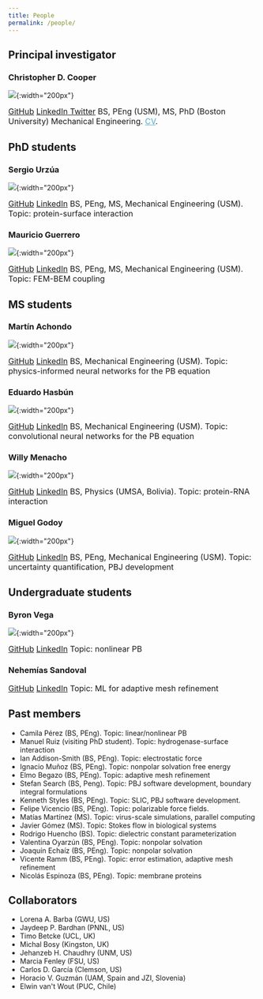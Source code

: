 ```yaml
---
title: People
permalink: /people/
---
```

## Principal investigator

### Christopher D. Cooper
![](../assets/images/chris_pic.jpeg){:width="200px"}

<span style="font-size: 12pt;">
<a href="http://github.com/cdcooper84"><i class="fa fa-fw fa-github" aria-hidden="true"></i> GitHub</a> <a href="https://www.linkedin.com/in/christopher-cooper-54594923" itemprop="sameAs"> <i class="fa fa-fw fa-linkedin-square" aria-hidden="true"></i> LinkedIn</a><a href="https://twitter.com/cooperchrisd" itemprop="sameAs"><i class="fa fa-fw fa-twitter-square" aria-hidden="true"></i> Twitter</a>  
BS, PEng (USM), MS, PhD (Boston University) Mechanical Engineering. <a href="../CV_cooper.pdf" style="color:#52adc8;">CV</a>.
</span>


## PhD students


### Sergio Urzúa
![](../assets/images/foto_sergio.jpg){:width="200px"}

<span style="font-size: 12pt;">
<a href="http://github.com/bem4solvation"><i class="fa fa-fw fa-github" aria-hidden="true"></i> GitHub</a> <a href="https://www.linkedin.com/in/sergio-urzua-67160154" itemprop="sameAs"> <i class="fa fa-fw fa-linkedin-square" aria-hidden="true"></i> LinkedIn</a>  
BS, PEng, MS, Mechanical Engineering (USM).  
Topic: protein-surface interaction
</span>

### Mauricio Guerrero
![](../assets/images/foto_mauricio.jpg){:width="200px"}

<span style="font-size: 12pt;">
<a href="http://github.com/bem4solvation"><i class="fa fa-fw fa-github" aria-hidden="true"></i> GitHub</a> <a href="https://www.linkedin.com/" itemprop="sameAs"> <i class="fa fa-fw fa-linkedin-square" aria-hidden="true"></i> LinkedIn</a>  
BS, PEng, MS, Mechanical Engineering (USM).  
Topic: FEM-BEM coupling
</span>

## MS students

### Martín Achondo
![](../assets/images/foto_martin.png){:width="200px"}

<span style="font-size: 12pt;">
<a href="https://github.com/MartinAchondo"><i class="fa fa-fw fa-github" aria-hidden="true"></i> GitHub</a> <a href="https://www.linkedin.com/in/mart%C3%ADn-achondo-mercado-49aa00247" itemprop="sameAs"> <i class="fa fa-fw fa-linkedin-square" aria-hidden="true"></i> LinkedIn</a>  
BS, Mechanical Engineering (USM).  
Topic: physics-informed neural networks for the PB equation 
</span>

### Eduardo Hasbún
![](../assets/images/foto_eduardo.png){:width="200px"}

<span style="font-size: 12pt;">
<a href="https://github.com/EduardoHasbun"><i class="fa fa-fw fa-github" aria-hidden="true"></i> GitHub</a> <a href="https://www.linkedin.com/" itemprop="sameAs"> <i class="fa fa-fw fa-linkedin-square" aria-hidden="true"></i> LinkedIn</a>  
BS, Mechanical Engineering (USM).  
Topic: convolutional neural networks for the PB equation 
</span>

### Willy Menacho
![](../assets/images/foto_willy.png){:width="200px"}

<span style="font-size: 12pt;">
<a href="https://github.com/willymenacho"><i class="fa fa-fw fa-github" aria-hidden="true"></i> GitHub</a> <a href="https://www.linkedin.com/" itemprop="sameAs"> <i class="fa fa-fw fa-linkedin-square" aria-hidden="true"></i> LinkedIn</a>  
BS, Physics (UMSA, Bolivia).  
Topic: protein-RNA interaction 
</span>

### Miguel Godoy
![](../assets/images/foto_miguel.jpg){:width="200px"}

<span style="font-size: 12pt;">
<a href="http://github.com/mgodoydiaz"><i class="fa fa-fw fa-github" aria-hidden="true"></i> GitHub</a> <a href="https://www.linkedin.com/in/miguel-godoy-d%C3%ADaz-811730130/" itemprop="sameAs"> <i class="fa fa-fw fa-linkedin-square" aria-hidden="true"></i> LinkedIn</a>  
BS, PEng, Mechanical Engineering (USM).  
Topic: uncertainty quantification, PBJ development 
</span>


## Undergraduate students

### Byron Vega
![](../assets/images/foto_byron.png){:width="200px"}

<span style="font-size: 12pt;"> 
<a href="https://github.com/ByronVegaL"><i class="fa fa-fw fa-github" aria-hidden="true"></i> GitHub</a> <a href="https://www.linkedin.com/in/byron-alexander-vega-lagos-309639169" itemprop="sameAs"> <i class="fa fa-fw fa-linkedin-square" aria-hidden="true"></i> LinkedIn</a>  
Topic: nonlinear PB
</span>

### Nehemías Sandoval

<span style="font-size: 12pt;"> 
<a href="http://github.com/bem4solvation"><i class="fa fa-fw fa-github" aria-hidden="true"></i> GitHub</a> <a href="https://www.linkedin.com/" itemprop="sameAs"> <i class="fa fa-fw fa-linkedin-square" aria-hidden="true"></i> LinkedIn</a>  
Topic: ML for adaptive mesh refinement
</span>




## Past members
 * Camila Pérez (BS, PEng). Topic: linear/nonlinear PB
 * Manuel Ruiz (visiting PhD student). Topic: hydrogenase-surface interaction
 * Ian Addison-Smith (BS, PEng). Topic: electrostatic force
 * Ignacio Muñoz (BS, PEng). Topic: nonpolar solvation free energy
 * Elmo Begazo (BS, PEng). Topic: adaptive mesh refinement
 * Stefan Search (BS, Peng). Topic: PBJ software development, boundary integral formulations
 * Kenneth Styles (BS, PEng). Topic: SLIC, PBJ software development. 
 * Felipe Vicencio (BS, PEng). Topic: polarizable force fields.
 * Matías Martínez (MS). Topic: virus-scale simulations, parallel computing
 * Javier Gómez (MS). Topic: Stokes flow in biological systems
 * Rodrigo Huencho (BS). Topic: dielectric constant parameterization
 * Valentina Oyarzún (BS, PEng). Topic: nonpolar solvation 
 * Joaquín Echaíz (BS, PEng). Topic: nonpolar solvation 
 * Vicente Ramm (BS, PEng). Topic: error estimation, adaptive mesh refinement
 * Nicolás Espinoza (BS, PEng). Topic: membrane proteins


## Collaborators
 * Lorena A. Barba (GWU, US)
 * Jaydeep P. Bardhan (PNNL, US)
 * Timo Betcke (UCL, UK)
 * Michal Bosy (Kingston, UK)
 * Jehanzeb H. Chaudhry (UNM, US)
 * Marcia Fenley (FSU, US)
 * Carlos D. García (Clemson, US)
 * Horacio V. Guzmán (UAM, Spain and JZI, Slovenia)
 * Elwin van't Wout (PUC, Chile)

